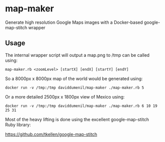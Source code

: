 # map-maker
Generate high resolution Google Maps images with a Docker-based google-map-stitch wrapper

## Usage

The internal wrapper script will output a map.png to /tmp can be called using:

```console
map-maker.rb <zoomLevel> [startX] [endX] [startY] [endY]
```

So a 8000px x 8000px map of the world would be generated using:

```console
docker run -v /tmp:/tmp daviddumenil/map-maker ./map-maker.rb 5
```

Or a more detailed 2500px x 1800px view of Mexico using:

```console
docker run -v /tmp:/tmp daviddumenil/map-maker ./map-maker.rb 6 10 19 25 31
```

Most of the heavy lifting is done using the excellent google-map-stitch Ruby library:

https://github.com/tkellen/google-map-stitch

